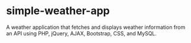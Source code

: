 # simple-weather-app
A weather application that fetches and displays weather information from an API using PHP, jQuery, AJAX, Bootstrap, CSS, and MySQL.
